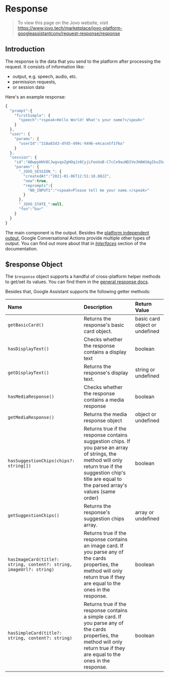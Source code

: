 # Response

> To view this page on the Jovo website, visit https://www.jovo.tech/marketplace/jovo-platform-googleassistantconv/request-response/response

## Introduction

The response is the data that you send to the platform after processing the request. It consists of information like:

* output, e.g. speech, audio, etc.
* permission requests,
* or session data

Here's an example response:

```js
{
  "prompt":{
    "firstSimple": {
      "speech":"<speak>Hello World! What's your name?</speak>"
    }
  },
  "user": {
    "params": { 
      "userId":"318a83d3-dfd5-499c-9496-e4cace5f1f6a"
    }
  },
  "session": {
    "id":"ABwppHHV8CJwgvqoZgHOqJz0CyjLFeoUoB-C7cCe9auND2Ve3HAW3AgIbuZGduwizXpxtyl6FmY234vsxpudQg",
    "params": {
      "_JOVO_SESSION_": {
        "createdAt":"2021-01-06T12:51:18.882Z",
        "new":true,
        "reprompts":{
          "NO_INPUT1":"<speak>Please tell me your name.</speak>"
        }
      },
      "_JOVO_STATE_":null,
      "foo":"bar"
    }
  }
}
```

The main component is the output. Besides the [platform independent output](https://www.jovo.tech/docs/output), Google Conversational Actions provide multiple other types of output. You can find out more about that in [*Interfaces*](https://www.jovo.tech/marketplace/jovo-platform-googleassistantconv#interfaces) section of the documentation.

## $response Object

The `$response` object supports a handful of cross-platform helper methods to get/set its values. You can find them in the [general response docs](https://www.jovo.tech/docs/requests-responses/response#cross-platform-methods).

Besides that, Google Assistant supports the following getter methods:

Name | Description | Return Value
:--- | :--- | :---
`getBasicCard()` | Returns the response's basic card object. | basic card object or undefined
`hasDisplayText()` | Checks whether the response contains a display text | boolean
`getDisplayText()` | Returns the response's display text. | string or undefined
`hasMediaResponse()` | Checks whether the response contains a media response | boolean
`getMediaResponse()` | Returns the media response object | object or undefined
`hasSuggestionChips(chips?: string[])` | Returns true if the response contains suggestion chips. If you parse an array of strings, the method will only return true if the suggestion chip's title are equal to the parsed array's values (same order) | boolean
`getSuggestionChips()` | Returns the response's suggestion chips array. | array or undefined
`hasImageCard(title?: string, content?: string, imageUrl?: string)` | Returns true if the response contains an image card. If you parse any of the cards properties, the method will only return true if they are equal to the ones in the response. | boolean
`hasSimpleCard(title?: string, content?: string)`  | Returns true if the response contains a simple card. If you parse any of the cards properties, the method will only return true if they are equal to the ones in the response.| boolean
